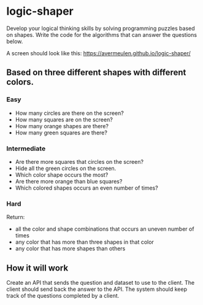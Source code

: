 # logic-shaper

Develop your logical thinking skills by solving programming puzzles based on shapes. Write the code for the algorithms that can answer the questions below.

A screen should look like this: https://avermeulen.github.io/logic-shaper/

## Based on three different shapes with different colors. 

### Easy

* How many circles are there on the screen?
* How many squares are on the screen?
* How many orange shapes are there?
* How many green squares are there?

### Intermediate

* Are there more squares that circles on the screen?
* Hide all the green circles on the screen.
* Which color shape occurs the most?
* Are there more orange than blue squares?
* Which colored shapes occurs an even number of times?

### Hard

Return:

* all the color and shape combinations that occurs an uneven number of times
* any color that has more than three shapes in that color
* any color that has more shapes than others


## How it will work

Create an API that sends the question and dataset to use to the client.
The client should send back the answer to the API.
The system should keep track of the questions completed by a client.
